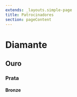 ```yaml
---
extends: _layouts.simple-page
title: Patrocinadores
section: pageContent
---
```

# Diamante

## Ouro

### Prata

#### Bronze
